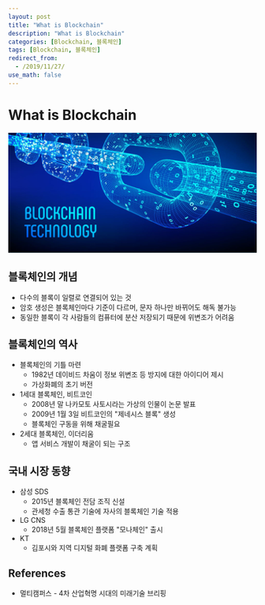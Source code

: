 ```yaml
---
layout: post
title: "What is Blockchain"
description: "What is Blockchain"
categories: [Blockchain, 블록체인]
tags: [Blockchain, 블록체인]
redirect_from:
  - /2019/11/27/
use_math: false
---
```


# What is Blockchain

<img src="/assets/images/posts/2019-11-27-what-is-blockchain/tecnologia-blockchain-2.jpg">

## 블록체인의 개념

- 다수의 블록이 일렬로 연결되어 있는 것
- 암호 생성은 블록체인마다 기준이 다르머, 문자 하나만 바뀌어도 해독 불가능
- 동일한 블록이 각 사람들의 컴퓨터에 분산 저장되기 때문에 위변조가 어려움

## 블록체인의 역사

- 블록체인의 기틀 마련
  - 1982년 데이비드 차움이 정보 위변조 등 방지에 대한 아이디어 제시
  - 가상화폐의 초기 버전
- 1세대 블록체인, 비트코인
  - 2008년 말 나카모토 사토시라는 가상의 인물이 논문 발표
  - 2009년 1월 3일 비트코인의 "제네시스 블록" 생성
  - 블록체인 구동을 위해 채굴필요
- 2세대 블록체인, 이더리움
  - 앱 서비스 개발이 채굴이 되는 구조

## 국내 시장 동향

- 삼성 SDS
  - 2015년 블록체인 전담 조직 신설
  - 관세청 수출 통관 기술에 자사의 블록체인 기술 적용
- LG CNS
  - 2018년 5월 블록체인 플랫폼 "모나체인" 출시
- KT
  - 김포시와 지역 디지털 화폐 플랫폼 구축 계획

## References

- 멀티캠퍼스 - 4차 산업혁명 시대의 미래기술 브리핑

